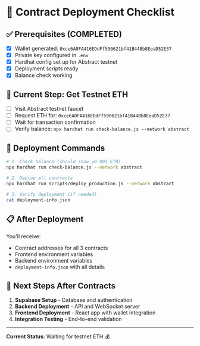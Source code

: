 # 🚀 Contract Deployment Checklist

## ✅ Prerequisites (COMPLETED)
- [x] Wallet generated: `0xce6A0FA416EDdFf590621bf41B44Bb8EeaD52E37`
- [x] Private key configured in `.env`
- [x] Hardhat config set up for Abstract testnet
- [x] Deployment scripts ready
- [x] Balance check working

## 🔄 Current Step: Get Testnet ETH
- [ ] Visit Abstract testnet faucet
- [ ] Request ETH for: `0xce6A0FA416EDdFf590621bf41B44Bb8EeaD52E37`
- [ ] Wait for transaction confirmation
- [ ] Verify balance: `npx hardhat run check-balance.js --network abstract`

## 🎯 Deployment Commands
```bash
# 1. Check balance (should show ≥0.001 ETH)
npx hardhat run check-balance.js --network abstract

# 2. Deploy all contracts
npx hardhat run scripts/deploy_production.js --network abstract

# 3. Verify deployment (if needed)
cat deployment-info.json
```

## 📋 After Deployment
You'll receive:
- Contract addresses for all 3 contracts
- Frontend environment variables
- Backend environment variables
- `deployment-info.json` with all details

## 🔄 Next Steps After Contracts
1. **Supabase Setup** - Database and authentication
2. **Backend Deployment** - API and WebSocket server
3. **Frontend Deployment** - React app with wallet integration
4. **Integration Testing** - End-to-end validation

---
**Current Status**: Waiting for testnet ETH 💰
